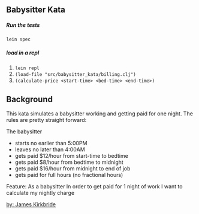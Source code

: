 Babysitter Kata
--------------

##### Run the tests
`lein spec` 

##### load in a repl
1. `lein repl`
2. `(load-file "src/babysitter_kata/billing.clj")`
3. `(calculate-price <start-time> <bed-time> <end-time>)`

Background
----------
This kata simulates a babysitter working and getting paid for one night.  The rules are pretty straight forward:

The babysitter
- starts no earlier than 5:00PM
- leaves no later than 4:00AM
- gets paid $12/hour from start-time to bedtime
- gets paid $8/hour from bedtime to midnight
- gets paid $16/hour from midnight to end of job
- gets paid for full hours (no fractional hours)


Feature:
As a babysitter
In order to get paid for 1 night of work
I want to calculate my nightly charge

[by: James Kirkbride](https://gist.github.com/jameskbride/5482722)
